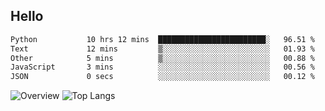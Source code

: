 ## Hello
<!--START_SECTION:waka-->

```txt
Python           10 hrs 12 mins  ████████████████████████░   96.51 %
Text             12 mins         ▒░░░░░░░░░░░░░░░░░░░░░░░░   01.93 %
Other            5 mins          ▒░░░░░░░░░░░░░░░░░░░░░░░░   00.88 %
JavaScript       3 mins          ░░░░░░░░░░░░░░░░░░░░░░░░░   00.56 %
JSON             0 secs          ░░░░░░░░░░░░░░░░░░░░░░░░░   00.12 %
```

<!--END_SECTION:waka-->
![Overview](https://github-readme-stats.vercel.app/api?username=Warspitee&count_private=true&include_all_commits=false&card_width=100&title_color=995C55&line_height=27&text_color=885566&bg_color=FFFFFF)
![Top Langs](https://github-readme-stats.vercel.app/api/top-langs/?username=Warspitee&&langs_count=3&card_height=500&card_width=100&title_color=995C55&text_color=885566&bg_color=FFFFFF)
